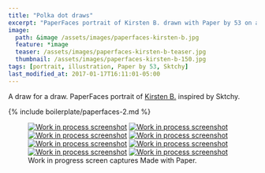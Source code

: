 ```yaml
---
title: "Polka dot draws"
excerpt: "PaperFaces portrait of Kirsten B. drawn with Paper by 53 on an iPad."
image: 
  path: &image /assets/images/paperfaces-kirsten-b.jpg 
  feature: *image
  teaser: /assets/images/paperfaces-kirsten-b-teaser.jpg
  thumbnail: /assets/images/paperfaces-kirsten-b-150.jpg
tags: [portrait, illustration, Paper by 53, Sktchy]
last_modified_at: 2017-01-17T16:11:01-05:00
---
```


A draw for a draw. PaperFaces portrait of [Kirsten B.](http://sktchy.com/WAPmzC) inspired by Sktchy.

{% include boilerplate/paperfaces-2.md %}

<figure class="third">
  <a href="{{ site.url }}/assets/images/paperfaces-kirsten-b-process-1-lg.jpg"><img src="{{ site.url }}/assets/images/paperfaces-kirsten-b-process-1-600.jpg" alt="Work in process screenshot"></a>
  <a href="{{ site.url }}/assets/images/paperfaces-kirsten-b-process-2-lg.jpg"><img src="{{ site.url }}/assets/images/paperfaces-kirsten-b-process-2-600.jpg" alt="Work in process screenshot"></a>
  <a href="{{ site.url }}/assets/images/paperfaces-kirsten-b-process-3-lg.jpg"><img src="{{ site.url }}/assets/images/paperfaces-kirsten-b-process-3-600.jpg" alt="Work in process screenshot"></a>
  <a href="{{ site.url }}/assets/images/paperfaces-kirsten-b-process-4-lg.jpg"><img src="{{ site.url }}/assets/images/paperfaces-kirsten-b-process-4-600.jpg" alt="Work in process screenshot"></a>
  <a href="{{ site.url }}/assets/images/paperfaces-kirsten-b-process-5-lg.jpg"><img src="{{ site.url }}/assets/images/paperfaces-kirsten-b-process-5-600.jpg" alt="Work in process screenshot"></a>
  <a href="{{ site.url }}/assets/images/paperfaces-kirsten-b-process-6-lg.jpg"><img src="{{ site.url }}/assets/images/paperfaces-kirsten-b-process-6-600.jpg" alt="Work in process screenshot"></a>
  <a href="{{ site.url }}/assets/images/paperfaces-kirsten-b-process-7-lg.jpg"><img src="{{ site.url }}/assets/images/paperfaces-kirsten-b-process-7-600.jpg" alt="Work in process screenshot"></a>
  <a href="{{ site.url }}/assets/images/paperfaces-kirsten-b-process-8-lg.jpg"><img src="{{ site.url }}/assets/images/paperfaces-kirsten-b-process-8-600.jpg" alt="Work in process screenshot"></a>
  <figcaption>Work in progress screen captures Made with Paper.</figcaption>
</figure>
